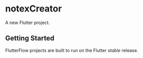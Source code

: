 # notexCreator

A new Flutter project.

## Getting Started

FlutterFlow projects are built to run on the Flutter _stable_ release.
